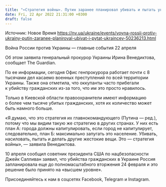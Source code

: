 ```yaml
---
title: "«Стратегия войны». Путин заранее планировал убивать и пытать украинцев — Венедиктова"
date: Fri, 22 Apr 2022 21:31:00 +0300
draft: false
---
```

Источник: Новое Время https://nv.ua/ukraine/events/voyna-rossii-protiv-ukrainy-putin-zaranee-planiroval-ubivat-i-pytat-ukraincev-50236213.html


 Война России против Украины — главные события 22 апреля

 Об этом заявила генеральный прокурор Украины Ирина Венедиктова, сообщает The Guardian.

По ее информации, сегодня Офис генпрокурора работает почти с 8 тысячами дел касаемо военных преступлений по всей территории Украины. Также она отметила, что оккупанты часто прибегали к убийству гражданских из-за того, что им это просто нравилось.

Только в Киевской области правоохранители имеют информацию о более чем тысяче убитых гражданских, хотя их количество может быть намного больше.

«Я думаю, что это стратегия их главнокомандующего (Путина — ред.), потому что мы видим такую же стратегию в других странах. У них есть план А: города должны капитулировать, если город не капитулирует, следовательно, план Б: максимально запугать это население. Убивать, насиловать, пытать и делать другие жестокие вещи. Это — стратегия войны», — заявила Венедиктова.

10 апреля сообщил советник президента США по нацбезопасности Джейк Салливан заявил, что убийства гражданских в Украине Россия запланировала еще до полномасштабного вторжения 24 февраля и это решение было принято на «высшем уровне».

Присоединяйтесь к нам в соцсетях Facebook, Telegram и Instagram.
